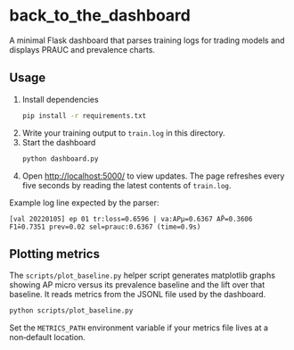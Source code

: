 # back_to_the_dashboard

A minimal Flask dashboard that parses training logs for trading models and
displays PRAUC and prevalence charts.

## Usage
1. Install dependencies
   ```bash
   pip install -r requirements.txt
   ```
2. Write your training output to `train.log` in this directory.
3. Start the dashboard
   ```bash
   python dashboard.py
   ```
4. Open <http://localhost:5000/> to view updates. The page refreshes every five
   seconds by reading the latest contents of `train.log`.

Example log line expected by the parser:
```
[val 20220105] ep 01 tr:loss=0.6596 | va:APμ=0.6367 AP̄=0.3606 F1̄=0.7351 prev=0.02 sel=prauc:0.6367 (time=0.9s)
```

## Plotting metrics
The `scripts/plot_baseline.py` helper script generates matplotlib graphs
showing AP micro versus its prevalence baseline and the lift over that
baseline.  It reads metrics from the JSONL file used by the dashboard.

```bash
python scripts/plot_baseline.py
```

Set the `METRICS_PATH` environment variable if your metrics file lives at a
non‑default location.
